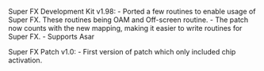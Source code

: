 Super FX Development Kit v1.98:
	- Ported a few routines to enable usage of Super FX. These routines being OAM and Off-screen routine.
	- The patch now counts with the new mapping, making it easier to write routines for Super FX.
	- Supports Asar

Super FX Patch v1.0:
	- First version of patch which only included chip activation.